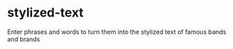 # stylized-text
Enter phrases and words to turn them into the stylized text of famous bands and brands
